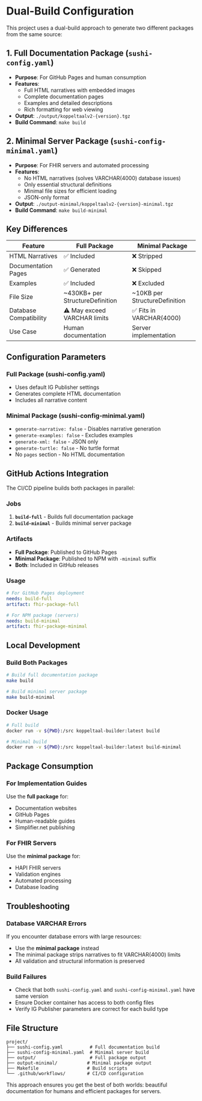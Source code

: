 # Dual-Build Configuration

This project uses a dual-build approach to generate two different packages from the same source:

## 1. Full Documentation Package (`sushi-config.yaml`)
- **Purpose**: For GitHub Pages and human consumption
- **Features**: 
  - Full HTML narratives with embedded images
  - Complete documentation pages  
  - Examples and detailed descriptions
  - Rich formatting for web viewing
- **Output**: `./output/koppeltaalv2-{version}.tgz`
- **Build Command**: `make build`

## 2. Minimal Server Package (`sushi-config-minimal.yaml`)
- **Purpose**: For FHIR servers and automated processing
- **Features**:
  - No HTML narratives (solves VARCHAR(4000) database issues)
  - Only essential structural definitions
  - Minimal file sizes for efficient loading
  - JSON-only format
- **Output**: `./output-minimal/koppeltaalv2-{version}-minimal.tgz`
- **Build Command**: `make build-minimal`

## Key Differences

| Feature | Full Package | Minimal Package |
|---------|-------------|-----------------|
| HTML Narratives | ✅ Included | ❌ Stripped |
| Documentation Pages | ✅ Generated | ❌ Skipped |
| Examples | ✅ Included | ❌ Excluded |
| File Size | ~430KB+ per StructureDefinition | ~10KB per StructureDefinition |
| Database Compatibility | ⚠️ May exceed VARCHAR limits | ✅ Fits in VARCHAR(4000) |
| Use Case | Human documentation | Server implementation |

## Configuration Parameters

### Full Package (sushi-config.yaml)
- Uses default IG Publisher settings
- Generates complete HTML documentation
- Includes all narrative content

### Minimal Package (sushi-config-minimal.yaml)
- `generate-narrative: false` - Disables narrative generation
- `generate-examples: false` - Excludes examples
- `generate-xml: false` - JSON only
- `generate-turtle: false` - No turtle format
- No `pages` section - No HTML documentation

## GitHub Actions Integration

The CI/CD pipeline builds both packages in parallel:

### Jobs
1. **`build-full`** - Builds full documentation package
2. **`build-minimal`** - Builds minimal server package

### Artifacts
- **Full Package**: Published to GitHub Pages
- **Minimal Package**: Published to NPM with `-minimal` suffix
- **Both**: Included in GitHub releases

### Usage
```yaml
# For GitHub Pages deployment
needs: build-full
artifact: fhir-package-full

# For NPM package (servers)
needs: build-minimal  
artifact: fhir-package-minimal
```

## Local Development

### Build Both Packages
```bash
# Build full documentation package
make build

# Build minimal server package
make build-minimal
```

### Docker Usage
```bash
# Full build
docker run -v ${PWD}:/src koppeltaal-builder:latest build

# Minimal build
docker run -v ${PWD}:/src koppeltaal-builder:latest build-minimal
```

## Package Consumption

### For Implementation Guides
Use the **full package** for:
- Documentation websites
- GitHub Pages
- Human-readable guides
- Simplifier.net publishing

### For FHIR Servers
Use the **minimal package** for:
- HAPI FHIR servers
- Validation engines
- Automated processing
- Database loading

## Troubleshooting

### Database VARCHAR Errors
If you encounter database errors with large resources:
- Use the **minimal package** instead
- The minimal package strips narratives to fit VARCHAR(4000) limits
- All validation and structural information is preserved

### Build Failures
- Check that both `sushi-config.yaml` and `sushi-config-minimal.yaml` have same version
- Ensure Docker container has access to both config files
- Verify IG Publisher parameters are correct for each build type

## File Structure
```
project/
├── sushi-config.yaml          # Full documentation build
├── sushi-config-minimal.yaml  # Minimal server build
├── output/                    # Full package output
├── output-minimal/           # Minimal package output
├── Makefile                  # Build scripts
└── .github/workflows/        # CI/CD configuration
```

This approach ensures you get the best of both worlds: beautiful documentation for humans and efficient packages for servers.